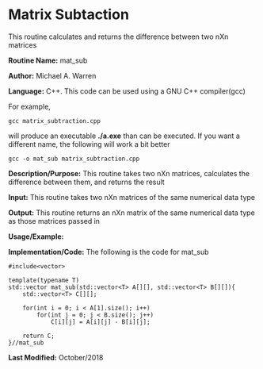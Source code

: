 # Matrix Subtaction 
This routine calculates and returns the difference between two nXn matrices

**Routine Name:**           mat_sub

**Author:** Michael A. Warren

**Language:** C++. This code can be used using a GNU C++ compiler(gcc)

For example,

    gcc matrix_subtraction.cpp

will produce an executable **./a.exe** than can be executed. If you want a different name, the following will work a bit
better

    gcc -o mat_sub matrix_subtraction.cpp

**Description/Purpose:** This routine takes two nXn matrices, calculates the difference between them, and returns the result

**Input:** This routine takes two nXn matrices of the same numerical data type

**Output:** This routine returns an nXn matrix of the same numerical data type as those matrices passed in

**Usage/Example:**

<basic example>
<give the output of the exampled input, if needed>
<how to interpret the output>

**Implementation/Code:** The following is the code for mat_sub

    #include<vector>
    
    template(typename T)
    std::vector mat_sub(std::vector<T> A[][], std::vector<T> B[][]){
        std::vector<T> C[][];
    
        for(int i = 0; i < A[1].size(); i++)
            for(int j = 0; j < B.size(); j++)
                C[i][j] = A[i][j] - B[i][j];
    
        return C;
    }//mat_sub


**Last Modified:** October/2018

